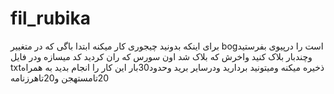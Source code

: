 # fil_rubika
برای اینکه بدونید چیجوری کار میکنه ابتدا باگی که در متغییر bogاست را درپیوی بفرستید وچندبار بلاک کنید واخرش که بلاک شد اون سورس که ران کردید کد میسازه ودر فایل txtذخیره میکنه ومیتونید بردارید ودرسایر برید وحدود30بار این کار را انجام بدید به همراه 20تامستهجن و20تاهرزنامه 
